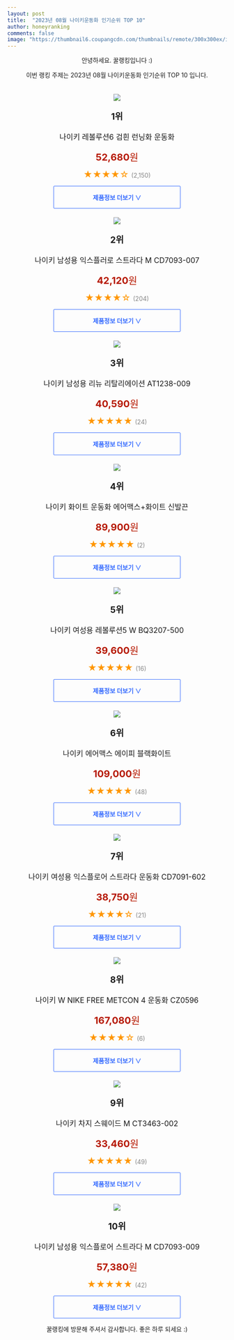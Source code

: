 ```yaml
---
layout: post
title:  "2023년 08월 나이키운동화 인기순위 TOP 10"
author: honeyranking
comments: false
image: "https://thumbnail6.coupangcdn.com/thumbnails/remote/300x300ex/image/vendor_inventory/e1bb/1d63fc3020405d6ab65c071d854b53a531b3b4dad46bbe6f261f9f16ae02.png"
---
```

<p style="text-align: center;">안녕하세요. 꿀랭킹입니다 :)</p>
<p style="text-align: center;">이번 랭킹 주제는 2023년 08월 나이키운동화 인기순위 TOP 10 입니다.</p><center><img src="https://thumbnail6.coupangcdn.com/thumbnails/remote/300x300ex/image/vendor_inventory/e1bb/1d63fc3020405d6ab65c071d854b53a531b3b4dad46bbe6f261f9f16ae02.png" style="margin-top:20px" /></center><p style="text-align: center; font-size: 20px"><b>1위</b></p><p style="text-align: center; font-size: 17px">나이키 레볼루션6 검흰 런닝화 운동화</p><p style="text-align: center;"><span style="color: #b61800; font-size: 22px;"><b>52,680</b>원</span></p><p style="text-align: center;"><span style="color: #ff9600; font-size: 20px;">★★★★☆ </span><span style="color: #878787;">(2,150)</span></p><center><a href="https://link.coupang.com/a/5w9fy"><div style="font-size: 14px; display: inline-block; padding: 15px 90px; color: #346aff; border-radius: 2px; border: 1px solid #346aff; cursor: pointer;"><b>제품정보 더보기 &or;</b></div></a></center><center><img src="https://thumbnail7.coupangcdn.com/thumbnails/remote/300x300ex/image/retail/images/10410368910484524-f82a01c6-8580-4404-9e80-41ae93cfae6f.PNG" style="margin-top:20px" /></center><p style="text-align: center; font-size: 20px"><b>2위</b></p><p style="text-align: center; font-size: 17px">나이키 남성용 익스플러로 스트라다 M CD7093-007</p><p style="text-align: center;"><span style="color: #b61800; font-size: 22px;"><b>42,120</b>원</span></p><p style="text-align: center;"><span style="color: #ff9600; font-size: 20px;">★★★★☆ </span><span style="color: #878787;">(204)</span></p><center><a href="https://link.coupang.com/a/5w9fz"><div style="font-size: 14px; display: inline-block; padding: 15px 90px; color: #346aff; border-radius: 2px; border: 1px solid #346aff; cursor: pointer;"><b>제품정보 더보기 &or;</b></div></a></center><center><img src="https://thumbnail7.coupangcdn.com/thumbnails/remote/300x300ex/image/retail/images/15107510778401950-7b2047dd-93e0-494a-8a38-2d2eff0e9ce9.jpg" style="margin-top:20px" /></center><p style="text-align: center; font-size: 20px"><b>3위</b></p><p style="text-align: center; font-size: 17px">나이키 남성용 리뉴 리탈리에이션 AT1238-009</p><p style="text-align: center;"><span style="color: #b61800; font-size: 22px;"><b>40,590</b>원</span></p><p style="text-align: center;"><span style="color: #ff9600; font-size: 20px;">★★★★★ </span><span style="color: #878787;">(24)</span></p><center><a href="https://link.coupang.com/a/5w9fB"><div style="font-size: 14px; display: inline-block; padding: 15px 90px; color: #346aff; border-radius: 2px; border: 1px solid #346aff; cursor: pointer;"><b>제품정보 더보기 &or;</b></div></a></center><center><img src="https://thumbnail8.coupangcdn.com/thumbnails/remote/300x300ex/image/vendor_inventory/d2da/08a258d18b0fcb6d97e42c4d482f574f6c218e99576385b6d440db2d6dce.jpg" style="margin-top:20px" /></center><p style="text-align: center; font-size: 20px"><b>4위</b></p><p style="text-align: center; font-size: 17px">나이키 화이트 운동화 에어맥스+화이트 신발끈</p><p style="text-align: center;"><span style="color: #b61800; font-size: 22px;"><b>89,900</b>원</span></p><p style="text-align: center;"><span style="color: #ff9600; font-size: 20px;">★★★★★ </span><span style="color: #878787;">(2)</span></p><center><a href="https://link.coupang.com/a/5w9fD"><div style="font-size: 14px; display: inline-block; padding: 15px 90px; color: #346aff; border-radius: 2px; border: 1px solid #346aff; cursor: pointer;"><b>제품정보 더보기 &or;</b></div></a></center><center><img src="https://thumbnail6.coupangcdn.com/thumbnails/remote/300x300ex/image/retail/images/6521218291472155-0e11fb42-1a95-485c-bab9-8ccf5d2928e4.jpg" style="margin-top:20px" /></center><p style="text-align: center; font-size: 20px"><b>5위</b></p><p style="text-align: center; font-size: 17px">나이키 여성용 레볼루션5 W BQ3207-500</p><p style="text-align: center;"><span style="color: #b61800; font-size: 22px;"><b>39,600</b>원</span></p><p style="text-align: center;"><span style="color: #ff9600; font-size: 20px;">★★★★★ </span><span style="color: #878787;">(16)</span></p><center><a href="https://link.coupang.com/a/5w9fE"><div style="font-size: 14px; display: inline-block; padding: 15px 90px; color: #346aff; border-radius: 2px; border: 1px solid #346aff; cursor: pointer;"><b>제품정보 더보기 &or;</b></div></a></center><center><img src="https://thumbnail9.coupangcdn.com/thumbnails/remote/300x300ex/image/vendor_inventory/6849/83ddee299aba967efca538f0d4323c2cd3d84a70cc33b395ffc2ea80e861.jpg" style="margin-top:20px" /></center><p style="text-align: center; font-size: 20px"><b>6위</b></p><p style="text-align: center; font-size: 17px">나이키 에어맥스 에이피 블랙화이트</p><p style="text-align: center;"><span style="color: #b61800; font-size: 22px;"><b>109,000</b>원</span></p><p style="text-align: center;"><span style="color: #ff9600; font-size: 20px;">★★★★★ </span><span style="color: #878787;">(48)</span></p><center><a href="https://link.coupang.com/a/5w9fG"><div style="font-size: 14px; display: inline-block; padding: 15px 90px; color: #346aff; border-radius: 2px; border: 1px solid #346aff; cursor: pointer;"><b>제품정보 더보기 &or;</b></div></a></center><center><img src="https://thumbnail7.coupangcdn.com/thumbnails/remote/300x300ex/image/retail/images/9346179550489739-988e79a4-7474-417b-acbb-e01e2f1c55b4.jpg" style="margin-top:20px" /></center><p style="text-align: center; font-size: 20px"><b>7위</b></p><p style="text-align: center; font-size: 17px">나이키 여성용 익스플로어 스트라다 운동화 CD7091-602</p><p style="text-align: center;"><span style="color: #b61800; font-size: 22px;"><b>38,750</b>원</span></p><p style="text-align: center;"><span style="color: #ff9600; font-size: 20px;">★★★★☆ </span><span style="color: #878787;">(21)</span></p><center><a href="https://link.coupang.com/a/5w9fI"><div style="font-size: 14px; display: inline-block; padding: 15px 90px; color: #346aff; border-radius: 2px; border: 1px solid #346aff; cursor: pointer;"><b>제품정보 더보기 &or;</b></div></a></center><center><img src="https://thumbnail7.coupangcdn.com/thumbnails/remote/300x300ex/image/retail/images/6082586259259727-318ea608-93c6-474c-89d2-e6a54b209d02.jpg" style="margin-top:20px" /></center><p style="text-align: center; font-size: 20px"><b>8위</b></p><p style="text-align: center; font-size: 17px">나이키 W NIKE FREE METCON 4 운동화 CZ0596</p><p style="text-align: center;"><span style="color: #b61800; font-size: 22px;"><b>167,080</b>원</span></p><p style="text-align: center;"><span style="color: #ff9600; font-size: 20px;">★★★★☆ </span><span style="color: #878787;">(6)</span></p><center><a href="https://link.coupang.com/a/5w9fJ"><div style="font-size: 14px; display: inline-block; padding: 15px 90px; color: #346aff; border-radius: 2px; border: 1px solid #346aff; cursor: pointer;"><b>제품정보 더보기 &or;</b></div></a></center><center><img src="https://thumbnail7.coupangcdn.com/thumbnails/remote/300x300ex/image/retail/images/15235685908043441-2fa64b6f-bd51-438f-a11a-7a7815e45c16.jpg" style="margin-top:20px" /></center><p style="text-align: center; font-size: 20px"><b>9위</b></p><p style="text-align: center; font-size: 17px">나이키 차지 스웨이드 M CT3463-002</p><p style="text-align: center;"><span style="color: #b61800; font-size: 22px;"><b>33,460</b>원</span></p><p style="text-align: center;"><span style="color: #ff9600; font-size: 20px;">★★★★★ </span><span style="color: #878787;">(49)</span></p><center><a href="https://www.coupang.com/vp/products/6176425964?itemId=12093124058&q=%EB%82%98%EC%9D%B4%ED%82%A4%EC%9A%B4%EB%8F%99%ED%99%94&sourceType=search&searchId=a9c15261c52445d38cfd5c1c57da508d"><div style="font-size: 14px; display: inline-block; padding: 15px 90px; color: #346aff; border-radius: 2px; border: 1px solid #346aff; cursor: pointer;"><b>제품정보 더보기 &or;</b></div></a></center><center><img src="https://thumbnail7.coupangcdn.com/thumbnails/remote/300x300ex/image/retail/images/9805361522511595-8938fbf1-6a45-428d-98b9-9866e8912fc2.jpg" style="margin-top:20px" /></center><p style="text-align: center; font-size: 20px"><b>10위</b></p><p style="text-align: center; font-size: 17px">나이키 남성용 익스플로어 스트라다 M CD7093-009</p><p style="text-align: center;"><span style="color: #b61800; font-size: 22px;"><b>57,380</b>원</span></p><p style="text-align: center;"><span style="color: #ff9600; font-size: 20px;">★★★★★ </span><span style="color: #878787;">(42)</span></p><center><a href="https://link.coupang.com/a/5w9fL"><div style="font-size: 14px; display: inline-block; padding: 15px 90px; color: #346aff; border-radius: 2px; border: 1px solid #346aff; cursor: pointer;"><b>제품정보 더보기 &or;</b></div></a></center><p style="text-align: center;">꿀랭킹에 방문해 주셔서 감사합니다. 좋은 하루 되세요 :)</p>